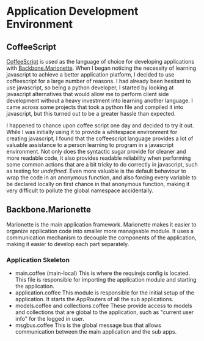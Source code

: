 # Application Development Environment

## CoffeeScript

[CoffeeScript](http://coffeescript.org/) is used as the language 
of choice for developing applications with 
[Backbone.Marionette](http://marionettejs.com/).  When I began 
noticing the necessity of learning javascript to achieve a 
better application platform, I decided to use coffeescript for 
a large number of reasons.  I had already been hesitant to use 
javascript, so being a python developer, I started by looking 
at javascript alternatives that would allow me to perform 
client side development without a heavy investment into learning 
another language.  I came across some projects that took a 
python file and compiled it into javascript, but this turned 
out to be a greater hassle than expected.

I happened to chance upon coffee script one day and decided to 
try it out.  While I was initially using it to provide a 
whitespace environment for creating javascript, I found that
the coffeescript language provides a lot of valuable assistance to a 
person learning to program in a javascript environment.  Not 
only does the syntactic sugar provide for cleaner and more 
readable code, it also provides readable reliability when performing 
some common actions that are a bit tricky to do correctly in 
javascript, such as testing for *undefined*.  Even more valuable 
is the default behaviour to wrap the code in an anonymous function,
and also forcing every variable to be declared locally on first chance 
in that anonymous function, making it very difficult to pollute 
the global namespace accidentally.


## Backbone.Marionette

Marionette is the main application framework.  Marionette makes 
it easier to organize application code into smaller more 
manageable module.  It uses a communication mechanism to 
decouple the components of the application, making it easier to 
develop each part separately.

### Application Skeleton

- main.coffee (main-local)
  This is where the requirejs config is located.  This file is 
  responsible for importing the application module and starting
  the application.
- application.coffee
  This module is responsible for the initial setup of the application.
  It starts the AppRouters of all the sub applications.
- models.coffee and collections.coffee
  These provide access to models and collections that are 
  global to the application, such as "current user info" for
  the logged in user.
- msgbus.coffee
  This is the global message bus that allows communication 
  between the main application and the sub apps.



